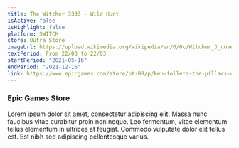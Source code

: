 ```yaml
---
title: The Witcher 3333 - Wild Hunt
isActive: false
isHighlight: false
platform: SWITCH
store: Outra Store
imageUrl: https://upload.wikimedia.org/wikipedia/en/0/0c/Witcher_3_cover_art.jpg
textPeriod: From 22/03 to 22/03
startPeriod: "2021-05-16"
endPeriod: "2021-12-16"
link: https://www.epicgames.com/store/pt-BR/p/ken-follets-the-pillars-of-the-earth
---
```


### Epic Games Store
Lorem ipsum dolor sit amet, consectetur adipiscing elit. Massa nunc faucibus vitae curabitur proin non neque. Leo fermentum, vitae elementum tellus elementum in ultrices at feugiat. Commodo vulputate dolor elit tellus est. Est nibh sed adipiscing pellentesque varius.